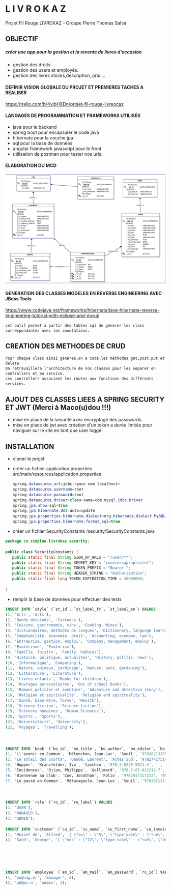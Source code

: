 # L I V R O K A Z
Projet Fil Rouge LIVROKAZ - Groupe Pierre Thomas Salva

## OBJECTIF

##### créer une app pour la gestion et la revente de livres d'occasion

* gestion des droits
* gestion des users et employés.
* gestion des livres stocks,description, prix ...

#### DEFINIR VISION GLOBALE DU PROJET ET PREMIERES TACHES A REALISER

https://trello.com/b/4yjbHXDn/projet-fil-rouge-livreocaz

#### LANGAGES DE PROGRAMMATION ET FRAMEWORKS UTILISÉS

* java pour le backend
* spring boot pour encapsuler le code java
* hibernate pour la couche jpa
* sql pour la base de données
* angular framework javascript pour le front
* utilisation de postman pour tester nos urls.

#### ELABORATION DU MCD

   ![MLD](/MLD_20190117.png "MLD")

#### GENERATION DES CLASSES MODELES EN REVERSE ENGINEERING AVEC JBoss Tools
  
https://www.codejava.net/frameworks/hibernate/java-hibernate-reverse-engineering-tutorial-with-eclipse-and-mysql

    cet outil permet a partir des tables sql de générer les class correspondantes avec les annotations.

CREATION DES METHODES DE CRUD
-------------------------------------------------

    Pour chaque class ainsi généree,on a codé les méthodes get,post,put et delete
    On retravaillera l'architecture de nos classes pour les separer en controllers et en service.
    Les controllers associent les routes aux fonctions des différents services.



AJOUT DES CLASSES LIEES A SPRING SECURITY ET JWT (Merci à Maco(u)dou !!!)
------------------------------------------------------------------------

* mise en place de la securité avec encryptage des passwords.
* mise en place de jwt avec création d'un token a durée limitée pour naviguer sur le site en tant que user loggé.
    

INSTALLATION
------------

* cloner le projet.
* créer un fichier application.properties src/main/resources/application.properties
    

  ```java
  spring.datasource.url=jdbc:<your own localhost>
  spring.datasource.username=root
  spring.datasource.password=root
  spring.datasource.driver-class-name=com.mysql.jdbc.Driver
  spring.jpa.show-sql=true
  spring.jpa.hibernate.ddl-auto=update
  spring.jpa.properties.hibernate.dialect=org.hibernate.dialect.MySQL5InnoDBDialect
  spring.jpa.properties.hibernate.format_sql=true 
  ```
* créer un fichier SecurityConstants /security/SecurityConstants.java
    
 ```java
 package co.simplon.livrokaz.security;

public class SecurityConstants {
	public static final String SIGN_UP_URLS = "/user/**";
    public static final String SECRET_KEY = "inserersapropreclef";
    public static final String TOKEN_PREFIX = "Bearer ";
    public static final String HEADER_STRING = "Authorization";
    public static final long TOKEN_EXPIRATION_TIME = 30000000;

}
```

* remplir la base de données pour effectuer des tests
  
```sql
INSERT INTO `style` (`st_id`, `st_label_fr`, `st_label_en`) VALUES
(1, 'Arts', 'Arts'),
(2, 'Bande dessinée', 'Cartoons'),
(3, 'Cuisine, gastronomie, vins', 'Cooking, Wines'),
(4, 'Dictionnaires, méthodes de langues', 'Dictionnary, language learning methods'),
(5, 'Comptabilité, économie, droit', 'Accounting, economy, law'),
(6, 'Entreprise, gestion, emploi', 'Company, management, employ'),
(7, 'Esotérisme', 'Esoterism'),
(8, 'Famille, loisirs', 'Family, hobbies'),
(9, 'Histoire, politique, actualités', 'History, politic, news'),
(10, 'Informatique', 'Computing'),
(11, 'Nature, animaux, jardinage', 'Nature, pets, gardening'),
(12, 'Littérature', 'Literature'),
(13, 'Livres enfants', 'Books for children'),
(14, 'Ouvrages parascolaires', 'Out of school books'),
(15, 'Romans policier et aventure', 'Adventure and detective story'),
(16, 'Religion et spiritualité', 'Religion and spirituality'),
(17, 'Santé, bien-être, forme', 'Health'),
(18, 'Science-fiction', 'Science-fiction'),
(19, 'Sciences humaines', 'Human Sciences'),
(20, 'Sports', 'Sports'),
(21, 'Universitaire', 'University'),
(22, 'Voyages', 'Travelling');



INSERT INTO `book` (`bo_id`, `bo_title`, `bo_author`, `bo_editor`, `bo_isbn`, `bo_cover`, `bo_topic`, `bo_synopsys`, `bo_release_date`, `bo_price`, `bo_stock`, `bo_language`, `st_id`) VALUES
(1, 'L\'avenir en Commun', 'Mélenchon, Jean-Luc', 'Seuil', '9782021317510', '', 'Le programme de la France Insoumise et son candida', 'Les élections de 2017 en France nous donnent le pouvoir de changer l\'histoire de notre pays. Et bla bla bla. Et bli bli bli. 6666666666666666666666666666666666666666666666666. 77777777777777777777777777777777777777.', '2016-12-01', '0.425', 2000, 'français', 9),
(2, 'Le soleil des Scorta', 'Gaudé, Laurent', 'Actes Sud', '9782742751419', 'https://www.actes-sud.fr/sites/default/files/couv_jpg/9782742760183.jpg', 'Un truc qui se passe dans le sud de l\'Italie.', 'En 1875, dans les monts Gargano de la région des Pouilles au sud de l\'Italie, un bandit de grand chemin Luciano Mascalzone retourne à Montepuccio après avoir purgé une peine de quinze ans de prison. Résolu, quoi qu\'il lui en coûte, à posséder Filomena Biscotti, une jeune femme dont il s\'est épris avant sa condamnation, il se présente devant la maison familiale. Une jeune femme qu\'il croit être Filomena lui ouvre la porte et s\'abandonne sans résistance. Au soir les habitants de Montepuccio, décidés à punir le criminel revenu au pays, le lapident pour ce qu\'ils pensent être un viol d\'Immacolata Biscotti, la jeune sœur, devenue vieille fille, de Filomena décédée longtemps auparavant. Luciano meurt malgré les soins de Don Giorgio, le prêtre du village.\n\nNeuf mois plus tard naît de cette union un enfant, Rocco, qui deviendra immédiatement orphelin après la mort de sa mère Immacolata. Enfant maudit par le village qui veut sa mort, Rocco est confié, par Don Giorgio qui le sauve de la vindicte, à une famille de pêcheurs de San Giocondo, le village voisin et rival. Rocco grandira chez les Scorta et deviendra à son tour un bandit écumant les Pouilles. Devenu riche, il retourne à Montepuccio pour se faire marier par Don Giorgio avec une jeune femme muette et sans nom. Ils s\'installent dans une ferme sur les hauteurs du village. Trois enfants Scorta-Mascalzone naissent de cette union : Domenico, Giuseppe, et Carmela. Bien que craint par le village dont Rocco se tient pourtant à distance, ses trois enfants sont rejetés de la communauté de Montepuccio qui voit en eux des délinquants. Seul le jeune Raffaele devient leur ami malgré les menaces et coups de ses propres parents pour le dissuader de fréquenter les Scorta-Mascalzone. À la mort de Rocco en 1928, celui-ci, selon ses dernières volontés exprimées auprès de Don Giorgio, fait don de tous ses biens à l\'Église, déshéritant ainsi ses enfants âgés de douze à dix-huit ans, à la condition expresse que tout Scorta soit désormais enterré avec fastes et honneurs par le village.\n\nPrivés de toute ressource, les trois enfants Scorta s\'embarquent pour les États-Unis avec l\'aide de Don Giorgio. L\'espoir d\'une vie nouvelle est devant eux, mais Carmela n\'est pas admise à entrer à New York en raison d\'une fièvre suspecte pour les autorités sanitaires de la ville. Plutôt que de se séparer, les trois Scorta retournent en Italie à Naples en faisant quelques petits travaux et affaires pour survivre. Un an plus tard, ils rentrent à Montepuccio, accueillis par Raffaele qui leur apprend la mort de leur mère, la Muette et son inhumation dans la fosse commune par le nouveau prêtre du village. De rage, les Scorta et Raffaele déterrent le cercueil et l\'enterrent dans une sépulture à l\'écart du cimetière. Sur la tombe de la Muette, à la demande des trois frères et sœur, Raffaele décide à son tour de prendre le nom de la famille Scorta et de devenir le frère fidèle de Carmela malgré son amour pour elle.\nUn bureau de tabac de Monte Sant\'Angelo.\n\nSuivant une idée de Carmela, les quatre Scorta s\'endettent et décident alors d\'ouvrir ensemble le premier bureau de tabac de Montepuccio au début des années 1930. Le fils cadet de Carmela, Donato, devient également un contrebandier sur initiation de son oncle Giuseppe. Le bureau de tabac fait vivre les Scorta qui petit à petit se marient et fondent de nouvelles lignées. Chacun des trois frères Scorta se diversifie dans un commerce au sein du village où ils sont enfin acceptés. Carmela se retrouve subitement veuve avec ses deux fils, Elia et Donato. Ses frères lui laissent le bénéfice du bureau de tabac, où elle va redoubler de travail pour vivre. Les années passent et ses enfants, après diverses épreuves individuelles, décident eux aussi de rester au village et de reprendre les affaires de la famille Scorta, liés qu\'ils sont à leur terre et leur sang. Seule Anna, petite fille de Carmela, sortira du village pour étudier à Bologne, dans le nord de l\'Italie. ', '2004-08-01', '3.330', 7, 'français', 12),
(3, 'Hopper', 'Kranzfelder, Ivo', 'taschen', '978-3-8228-5011-4', '', 'Taschen books are beautiful...', '1234567890abcedefghijklmonopqrstuvwxyz', '2000-01-01', '456.000', 0, 'Français', 1),
(5, 'Incidences', 'Djian, Philippe', 'Gallimard', '978-2-07-012212-7', '', 'Une Fiat 500. Au volant, Marc...', 'Une Fiat 500. Au volant, Marc. A côté de lui, sa plus jolie étudiante. C\'est la nuit, ils foncent chez lui finir la soirée en beauté. Au petit matin, son goût prononcé pour les jeunes élèves de son cours d\'écriture va soudain lui passer. A cause des routes de montagne ? Du néo-conservatisme ambiant ? Des crises de sa soeur ? Ou plutôt du charme des femmes mariées ? Marc ne saurait dire. Du moins, pour le moment. ', '2010-11-01', '11.000', 1, 'français', 12),
(6, 'Bienvenue au club', 'Coe, Jonathan', 'Folio', '9782017317233', 'https://images-na.ssl-images-amazon.com/images/I/51-%2BUj0IjBL._SX210_.jpg', 'TOPIC !!!', 'Imaginez ! L\'Angleterre des années soixante-dix, si pittoresque, si lointaine, avec ses syndicats prospères et sa mode baba cool. Une image bon enfant que viennent lézarder de sourdes menaces : tensions sociales, montée de l\'extrême droite, et une guerre en Irlande du Nord qui ne veut pas dire son nom.', '2004-08-01', '1.200', 1, 'Français', 12),
(7, 'Le passé en Commun', 'Métacagoule, Jean-Luc', 'Seuil', '9782021317588', '', 'Le programme de la France Insoumise ', 'C\'est quoi une douche sans eau ? Une duche.', '2010-12-01', '3.500', 2000, 'français', 9);



INSERT INTO `role` (`ro_id`, `ro_label`) VALUES
(1, 'USER'),
(2, 'MANAGER'),
(3, 'ADMIN');

INSERT INTO `customer` (`cu_id`, `cu_name`, `cu_first_name`, `cu_invoice_address`, `cu_delivery_address`, `cu_phone`, `cu_mail`, `cu_password`, `ro_id`) VALUES
(1, 'Musset de', 'Alfred', '{ \"no\" : \"5\", \"type_voie\" : \"rue\", \"denomination\" : \"de la Paix\", \"zip\" : \"75009\", \"town\" : \"Paris\", \"Country\" : \"France\" }', '{ \"no\" : \"5\", \"type_voie\" : \"rue\", \"denomination\" : \"de la Paix\", \"zip\" : \"75009\", \"town\" : \"Paris\", \"Country\" : \"France\" }', '012233445566', 'alfreddu972@club-sandwich.co.nz', 'george', 1),
(2, 'Sand', 'George', '{ \"no\" : \"12\", \"type_voie\" : \"rue\", \"denomination\" : \"de la Paix\", \"zip\" : \"75009\", \"town\" : \"Paris\", \"Country\" : \"France\" }', '', '0688998899', 'petitecochonnedu78@gmail.com', 'alfred', 1);





INSERT INTO `employee` (`em_id`, `em_mail`, `em_password`, `ro_id`) VALUES
(1, 'ma@nag.er', 'manager', 2),
(2, 'ad@mi.n', 'admin', 3);
```

